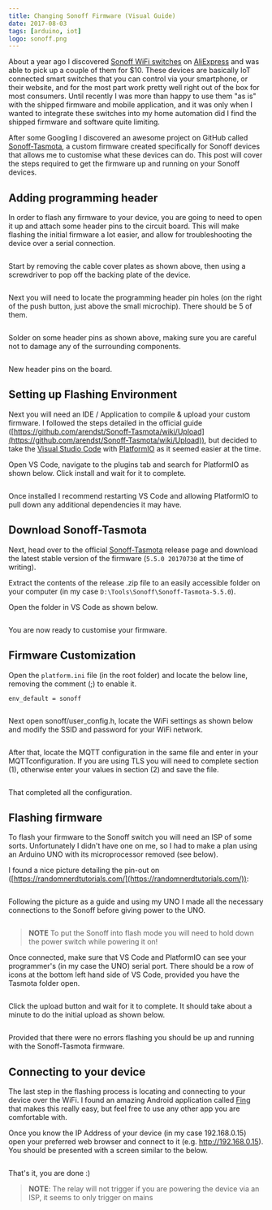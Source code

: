 ```yaml
---
title: Changing Sonoff Firmware (Visual Guide)
date: 2017-08-03
tags: [arduino, iot]
logo: sonoff.png
---
```


About a year ago I discovered [Sonoff WiFi switches](https://sonoff.tech/product/diy-smart-switch/basicr2/) on [AliExpress](https://www.aliexpress.com/) and was able to pick up a couple of them for $10. These devices are basically IoT connected smart switches that you can control via your smartphone, or their website, and for the most part work pretty well right out of the box for most consumers. Until recently I was more than happy to use them "as is" with the shipped firmware and mobile application, and it was only when I wanted to integrate these switches into my home automation did I find the shipped firmware and software quite limiting.

After some Googling I discovered an awesome project on GitHub called [Sonoff-Tasmota](https://github.com/arendst/Tasmota), a custom firmware created specifically for Sonoff devices that allows me to customise what these devices can do. This post will cover the steps required to get the firmware up and running on your Sonoff devices.

## Adding programming header

In order to flash any firmware to your device, you are going to need to open it up and attach some header pins to the circuit board. This will make flashing the initial firmware a lot easier, and allow for troubleshooting the device over a serial connection.

<img src="./001.jpg" alt="">

Start by removing the cable cover plates as shown above, then using a screwdriver to pop off the backing plate of the device.

<img src="./002.jpg" alt="">

Next you will need to locate the programming header pin holes (on the right of the push button, just above the small microchip). There should be 5 of them.

<img src="./003.jpg" alt="">

Solder on some header pins as shown above, making sure you are careful not to damage any of the surrounding components.

<img src="./004.jpg" alt="">

New header pins on the board.

## Setting up Flashing Environment

Next you will need an IDE / Application to compile & upload your custom firmware. I followed the steps detailed in the official guide ([https://github.com/arendst/Sonoff-Tasmota/wiki/Upload](https://github.com/arendst/Sonoff-Tasmota/wiki/Upload)), but decided to take the [Visual Studio Code](https://code.visualstudio.com/) with [PlatformIO](https://platformio.org/) as it seemed easier at the time.

Open VS Code, navigate to the plugins tab and search for PlatformIO as shown below. Click install and wait for it to complete.

<img src="./005.png" alt="">

Once installed I recommend restarting VS Code and allowing PlatformIO to pull down any additional dependencies it may have.

## Download Sonoff-Tasmota

Next, head over to the official [Sonoff-Tasmota](https://github.com/arendst/Tasmota/releases) release page and download the latest stable version of the firmware (`5.5.0 20170730` at the time of writing).

Extract the contents of the release .zip file to an easily accessible folder on your computer (in my case `D:\Tools\Sonoff\Sonoff-Tasmota-5.5.0`).

Open the folder in VS Code as shown below.

<img src="./006.png" alt="">

You are now ready to customise your firmware.

## Firmware Customization

Open the `platform.ini` file (in the root folder) and locate the below line, removing the comment (;) to enable it.

```
env_default = sonoff
```

<img src="./007.png" alt="">

Next open sonoff/user_config.h, locate the WiFi settings as shown below and modify the SSID and password for your WiFi network.

<img src="./008.png" alt="">

After that, locate the MQTT configuration in the same file and enter in your MQTTconfiguration. If you are using TLS you will need to complete section (1), otherwise enter your values in section (2) and save the file.

<img src="./009.png" alt="">

That completed all the configuration.

## Flashing firmware

To flash your firmware to the Sonoff switch you will need an ISP of some sorts. Unfortunately I didn't have one on me, so I had to make a plan using an Arduino UNO with its microprocessor removed (see below).

I found a nice picture detailing the pin-out on ([https://randomnerdtutorials.com/](https://randomnerdtutorials.com/)):

<img src="./010.png" alt="">

Following the picture as a guide and using my UNO I made all the necessary connections to the Sonoff before giving power to the UNO.

<img src="./011.jpg" alt="">

> **NOTE** To put the Sonoff into flash mode you will need to hold down the power switch while powering it on!

Once connected, make sure that VS Code and PlatformIO can see your programmer's (in my case the UNO) serial port. There should be a row of icons at the bottom left hand side of VS Code, provided you have the Tasmota folder open.

<img src="./012.png" alt="">

Click the upload button and wait for it to complete. It should take about a minute to do the initial upload as shown below.

<img src="./013.png" alt="">

Provided that there were no errors flashing you should be up and running with the Sonoff-Tasmota firmware.

## Connecting to your device

The last step in the flashing process is locating and connecting to your device over the WiFi. I found an amazing Android application called [Fing](https://play.google.com/store/apps/details?id=com.overlook.android.fing&hl=en) that makes this really easy, but feel free to use any other app you are comfortable with.

Once you know the IP Address of your device (in my case 192.168.0.15) open your preferred web browser and connect to it (e.g. http://192.168.0.15). You should be presented with a screen similar to the below.

<img src="./014.png" alt="">

That's it, you are done :)

> **NOTE**: The relay will not trigger if you are powering the device via an ISP, it seems to only trigger on mains
